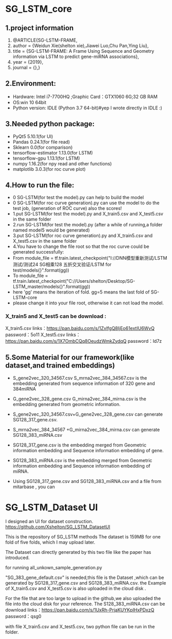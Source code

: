 # SG_LSTM_core

## 1.project information 
1. @ARTICLE{SG-LSTM-FRAME,
2. author = {Weidun Xie(shelton xie),Jiawei Luo,Chu Pan,Ying Liu},  
3. title = {SG-LSTM-FRAME: A Frame Using Sequence and Geometry information via LSTM to predict gene-miRNA associations},
4. year = {2019},  
5. journal = {},}  

## 2.Environment: 
- Hardware: Intel i7-7700HQ ;Graphic Card：GTX1060 6G;32 GB RAM
- OS:win 10 64bit
- Python version: IDLE (Python 3.7 64-bit)#yep I wrote directly in IDLE :)
## 3.Needed python package: 
- PyQt5                5.10.1(for UI)
- Pandas               0.24.1(for file read)
- Sklearn              0.0(for comparison)
- tensorflow-estimator 1.13.0(for LSTM)
- tensorflow-gpu       1.13.1(for LSTM)
- numpy                1.16.2(for npy read and other functions)
- matplotlib           3.0.3(for roc curve plot)

## 4.How to run the file:
- 0 SG-LSTM(for test the model).py can help to build the model
- 0 SG-LSTM(for roc curve generation).py can use the model to do the test job, (generation of ROC curve)
also the scores!
- 1.put SG-LSTM(for test the model).py and X_train5.csv and X_test5.csv in the same folder
- 2.run SG-LSTM(for test the model).py (after a while of running,a folder named model5 would be generated)
- 3.put SG-LSTM(for roc curve generation).py and X_train5.csv and X_test5.csv in the same folder
- 4.You have to change the file root so that the roc curve could be generated successfully:
- From module_file = tf.train.latest_checkpoint("I://DNN模型重新测试/LSTM测试/测试24 SG相乘128 五折交叉验证/LSTM for test/models{}".format(gg))
- To module_file = tf.train.latest_checkpoint("C://Users/shelton/Desktop/SG-LSTM_master/models{}".format(gg))
- here 'gg' means the iteration of fold. gg=5 means the last fold of SG-LSTM-core
- please change it into your file root, otherwise it can not load the model.
 
 ### X_train5 and X_test5 can be download :
 X_train5.csv
links：https://pan.baidu.com/s/1ZvlfgQ8IjEo61extIU6WvQ 
password：5o11 
X_test5.csv
links：https://pan.baidu.com/s/1X7OmbCQq8OeudzWmkZydqQ 
password：ld7z 

 ## 5.Some Material for our framework(like dataset,and trained embeddings)
- S_gene2vec_320_34567.csv S_mrna2vec_384_34567.csv is the embedding generated from sequence information of 320 gene and 384miRNA
- G_gene2vec_328_gene.csv G_mirna2vec_384_mirna.csv is the embedding generated from geometric information.

- S_gene2vec_320_34567.csv+G_gene2vec_328_gene.csv can generate SG128_317_gene.csv.
- S_mrna2vec_384_34567 +G_mirna2vec_384_mirna.csv can generate SG128_383_miRNA.csv

- SG128_317_gene.csv is the embedding merged from Geometric information embedding and Sequence information embedding of gene.
- SG128_383_miRNA.csv is the embedding merged from Geometric information embedding and Sequence information embedding of miRNA.

- Using SG128_317_gene.csv and SG128_383_miRNA.csv and a file from mitarbase , you can

<p>
  
# SG_LSTM_Dataset UI 
I designed an UI for dataset construction. 
https://github.com/Xshelton/SG_LSTM_DatasetUI

This is the repository of SG_LSTM methods 
The dataset is 159MB for one fold of five folds, which I may upload later.



The Dataset can directly generated by this two file like the paper has introduced.





for running all_unkown_sample_generation.py

"SG_383_gene_default.csv" is needed,this file is the Dataset ,which can be generated by SG128_317_gene.csv  and SG128_383_miRNA.csv.
the Example of X_train5.csv and X_test5.csv is also uploaded in the cloud disk .

For the file that are too large to upload in the github,we also uploaded the file into the cloud disk for your reference.
The S128_383_miRNA.csv can be download 
links：https://pan.baidu.com/s/1UxRh-PrjaKUYKpIHxPDxzQ 
password：qsg0 


with file X_train5.csv and X_test5.csv, two python file can be run in the folder.


